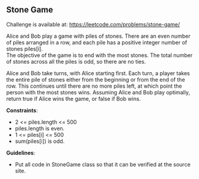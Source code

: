 ## Stone Game

Challenge is available at: https://leetcode.com/problems/stone-game/

Alice and Bob play a game with piles of stones. There are an even number of piles arranged in a row, and each pile has a positive integer number of stones piles[i].  
The objective of the game is to end with the most stones. The total number of stones across all the piles is odd, so there are no ties.  

Alice and Bob take turns, with Alice starting first. Each turn, a player takes the entire pile of stones either from the beginning or from the end of the row. This continues until there are no more piles left, at which point the person with the most stones wins.
Assuming Alice and Bob play optimally, return true if Alice wins the game, or false if Bob wins.

**Constraints**:

- 2 <= piles.length <= 500
- piles.length is even.
- 1 <= piles[i] <= 500
- sum(piles[i]) is odd.

**Guidelines**:
- Put all code in StoneGame class so that it can be verified at the source site.  
